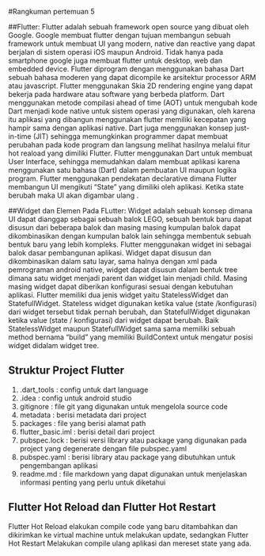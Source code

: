 #Rangkuman pertemuan 5

##Flutter:
Flutter adalah sebuah framework open source yang dibuat oleh Google. Google membuat flutter dengan tujuan membangun sebuah framework untuk membuat UI yang modern,
native dan reactive yang dapat berjalan di sistem operasi iOS maupun Android. Tidak hanya pada smartphone google juga membuat flutter untuk desktop, web dan embedded device.
Flutter diprogram dengan menggunakan bahasa Dart sebuah bahasa moderen yang dapat dicompile ke arsitektur processor ARM atau javascript.
Flutter menggunakan Skia 2D rendering engine yang dapat bekerja pada hardware atau software yang berbeda platform. 
Dart menggunakan metode compilasi ahead of time (AOT) untuk mengubah kode Dart menjadi kode native untuk sistem operasi yang digunakan, 
oleh karena itu aplikasi yang dibangun menggunakan flutter memiliki kecepatan yang hampir sama dengan aplikasi native. 
Dart juga menggunakan konsep just-in-time (JIT) sehingga memungkinkan programmer dapat membuat perubahan pada kode program
dan langsung melihat hasilnya melalui fitur hot reaload yang dimiliki Flutter. Flutter menggunakan Dart untuk membuat User Interface,
sehingga memudahkan dalam membuat aplikasi karena menggunakan satu bahasa (Dart) dalam pembuatan UI maupun logika program. 
Flutter menggunakan pendekatan declarative dimana Flutter membangun UI mengikuti “State” yang dimiliki oleh aplikasi. Ketika state berubah maka UI akan digambar ulang .

##Widget dan Elemen Pada FLutter:
Widget adalah sebuah konsep dimana UI dapat dianggap sebagai sebuah balok LEGO, sebuah bentuk baru dapat disusun dari beberapa balok 
dan masing masing kumpulan balok dapat dikombinasikan dengan kumpulan balok lain sehingga membentuk sebuah bentuk baru yang lebih kompleks. 
Flutter menggunakan widget ini sebagai balok dasar pembangunan aplikasi. Widget dapat disusun dan dikombinasikan dalam satu layar, 
sama halnya dengan xml pada pemrograman android native, widget dapat disusun dalam bentuk tree dimana satu widget menjadi parent dan widget lain menjadi child.
Masing masing widget dapat diberikan konfigurasi sesuai dengan kebutuhan aplikasi. Flutter memiliki dua jenis widget yaitu StatelessWidget dan StatefullWidget. 
Stateless widget digunakan ketika value (state /konfigurasi) dari widget tersebut tidak pernah berubah, 
dan StatefullWidget digunakan ketika value (state / konfigurasi) dari widget dapat berubah. Baik StatelessWidget maupun StatefullWidget 
sama sama memiliki sebuah method bernama “build” yang memiliki BuildContext untuk mengatur posisi widget didalam widget tree.

## Struktur Project Flutter
1. .dart_tools : config untuk dart language
2. .idea : config untuk android studio
3. gitignore : file git yang digunakan untuk mengelola source code
4. metadata : berisi metadata dari project
5. packages : file yang berisi alamat path
6. flutter_basic.iml : berisi detail dari project
7. pubspec.lock : berisi versi library atau package yang digunakan pada project yang degenerate dengan file pubspec.yaml
8. pubspec.yaml : berisi library atau package yang dibutuhkan untuk pengembangan aplikasi
9. readme.md : file markdown yang dapat digunakan untuk menjelaskan informasi penting yang perlu untuk diketahui

## Flutter Hot Reload dan Flutter Hot Restart
Flutter Hot Reload elakukan compile code yang baru ditambahkan dan dikirimkan ke virtual machine untuk melakukan update, sedangkan Flutter Hot Restart Melakukan compile ulang aplikasi dan mereset state yang ada.


